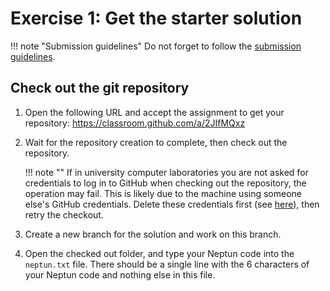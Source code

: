 # Exercise 1: Get the starter solution

!!! note "Submission guidelines"
    Do not forget to follow the [submission guidelines](../GitHub.md).

## Check out the git repository

1. Open the following URL and accept the assignment to get your repository: <https://classroom.github.com/a/2JIfMQxz>

1. Wait for the repository creation to complete, then check out the repository.

    !!! note ""
        If in university computer laboratories you are not asked for credentials to log in to GitHub when checking out the repository, the operation may fail. This is likely due to the machine using someone else's GitHub credentials. Delete these credentials first (see [here](../GitHub-credentials.md)), then retry the checkout.

1. Create a new branch for the solution and work on this branch.

1. Open the checked out folder, and type your Neptun code into the `neptun.txt` file. There should be a single line with the 6 characters of your Neptun code and nothing else in this file.
